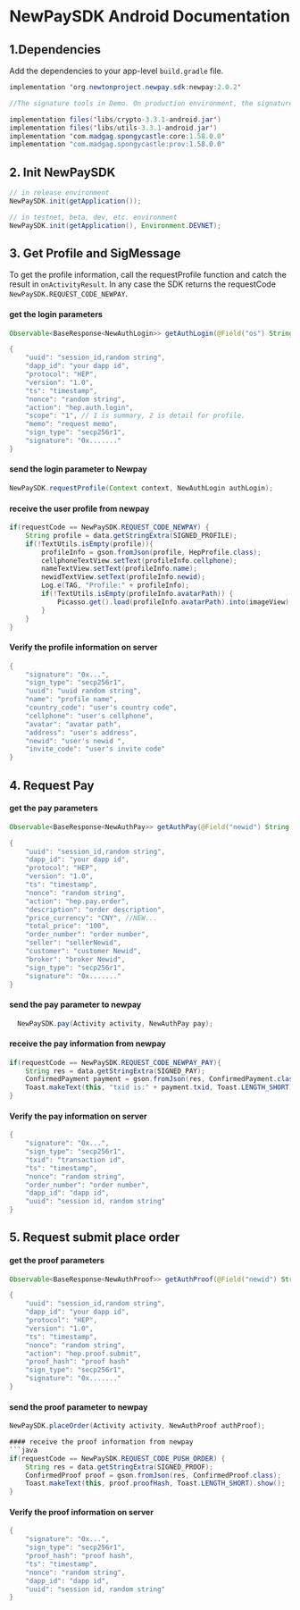 # NewPaySDK Android Documentation

## 1.Dependencies

Add the dependencies to your app-level `build.gradle` file.

```java
implementation 'org.newtonproject.newpay.sdk:newpay:2.0.2'

//The signature tools in Demo. On production environment, the signature information must be from server.

implementation files('libs/crypto-3.3.1-android.jar')
implementation files('libs/utils-3.3.1-android.jar')
implementation 'com.madgag.spongycastle:core:1.58.0.0'
implementation "com.madgag.spongycastle:prov:1.58.0.0"
```

## 2. Init NewPaySDK

```java
// in release environment
NewPaySDK.init(getApplication());

// in testnet, beta, dev, etc. environment
NewPaySDK.init(getApplication(), Environment.DEVNET);
```

## 3. Get Profile and SigMessage

To get the profile information, call the requestProfile function and catch the result in `onActivityResult`.
In any case the SDK returns the requestCode `NewPaySDK.REQUEST_CODE_NEWPAY`.

#### get the login parameters
```java
Observable<BaseResponse<NewAuthLogin>> getAuthLogin(@Field("os") String os);

{
    "uuid": "session_id,random string",
    "dapp_id": "your dapp id",
    "protocol": "HEP",
    "version": "1.0",
    "ts": "timestamp",
    "nonce": "random string",
    "action": "hep.auth.login",
    "scope": "1", // 1 is summary, 2 is detail for profile.
    "memo": "request memo",
    "sign_type": "secp256r1",
    "signature": "0x......."
}
```

#### send the login parameter to Newpay
```java
NewPaySDK.requestProfile(Context context, NewAuthLogin authLogin);
```

#### receive the user profile from newpay
```java
if(requestCode == NewPaySDK.REQUEST_CODE_NEWPAY) {
    String profile = data.getStringExtra(SIGNED_PROFILE);
    if(!TextUtils.isEmpty(profile)){
        profileInfo = gson.fromJson(profile, HepProfile.class);
        cellphoneTextView.setText(profileInfo.cellphone);
        nameTextView.setText(profileInfo.name);
        newidTextView.setText(profileInfo.newid);
        Log.e(TAG, "Profile:" + profileInfo);
        if(!TextUtils.isEmpty(profileInfo.avatarPath)) {
            Picasso.get().load(profileInfo.avatarPath).into(imageView);
        }
    }
}
```
#### Verify the profile information on server
```java POST PROFILE TO API
{
    "signature": "0x...",
    "sign_type": "secp256r1",
    "uuid": "uuid random string",
    "name": "profile name",
    "country_code": "user's country code",
    "cellphone": "user's cellphone",
    "avatar": "avatar path",
    "address": "user's address",
    "newid": "user's newid ",
    "invite_code": "user's invite code"
}
```
## 4. Request Pay

#### get the pay parameters
```java
Observable<BaseResponse<NewAuthPay>> getAuthPay(@Field("newid") String newid, @Field("os") String os);

{
    "uuid": "session_id,random string",
    "dapp_id": "your dapp id",
    "protocol": "HEP",
    "version": "1.0",
    "ts": "timestamp",
    "nonce": "random string",
    "action": "hep.pay.order",
    "description": "order description",
    "price_currency": "CNY", //NEW...
    "total_price": "100",
    "order_number": "order number",
    "seller": "sellerNewid",
    "customer": "customer Newid",
    "broker": "broker Newid",
    "sign_type": "secp256r1",
    "signature": "0x......."
}
```

#### send the pay parameter to newpay
```java
  NewPaySDK.pay(Activity activity, NewAuthPay pay);
```

#### receive the pay information from newpay
```java
if(requestCode == NewPaySDK.REQUEST_CODE_NEWPAY_PAY){
    String res = data.getStringExtra(SIGNED_PAY);
    ConfirmedPayment payment = gson.fromJson(res, ConfirmedPayment.class);
    Toast.makeText(this, "txid is:" + payment.txid, Toast.LENGTH_SHORT).show();
}
```

#### Verify the pay information on server
```java POST PAY INFORMATION TO API
{
    "signature": "0x...",
    "sign_type": "secp256r1",
    "txid": "transaction id",
    "ts": "timestamp",
    "nonce": "random string",
    "order_number": "order number",
    "dapp_id": "dapp id",
    "uuid": "session id, random string"
}
```
## 5. Request submit place order

#### get the proof parameters
```java
Observable<BaseResponse<NewAuthProof>> getAuthProof(@Field("newid") String newid, @Field("os") String os);

{
    "uuid": "session_id,random string",
    "dapp_id": "your dapp id",
    "protocol": "HEP",
    "version": "1.0",
    "ts": "timestamp",
    "nonce": "random string",
    "action": "hep.proof.submit",
    "proof_hash": "proof hash"
    "sign_type": "secp256r1",
    "signature": "0x......."
}
```

#### send the proof parameter to newpay
``` java
NewPaySDK.placeOrder(Activity activity, NewAuthProof authProof);

#### receive the proof information from newpay
```java
if(requestCode == NewPaySDK.REQUEST_CODE_PUSH_ORDER) {
    String res = data.getStringExtra(SIGNED_PROOF);
    ConfirmedProof proof = gson.fromJson(res, ConfirmedProof.class);
    Toast.makeText(this, proof.proofHash, Toast.LENGTH_SHORT).show();
}
```

#### Verify the proof information on server
```java POST PROOF INFORMATION TO API
{
    "signature": "0x...",
    "sign_type": "secp256r1",
    "proof_hash": "proof hash",
    "ts": "timestamp",
    "nonce": "random string",
    "dapp_id": "dapp id",
    "uuid": "session id, random string"
}
```
